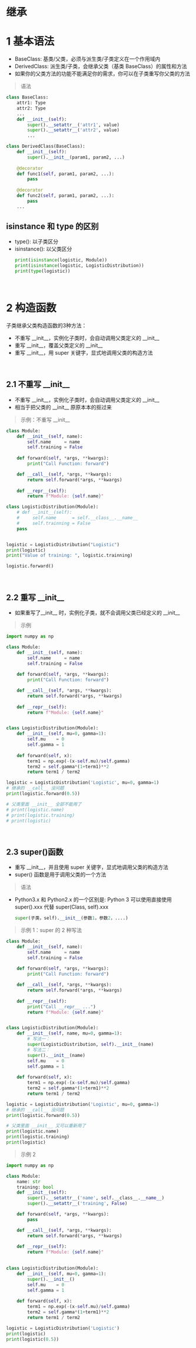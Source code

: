 

&emsp;
# 继承
# 1 基本语法
- BaseClass: 基类/父类，必须与派生类/子类定义在一个作用域内
- DerivedClass: 派生类/子类，会继承父类（基类 BaseClass）的属性和方法
- 如果你的父类方法的功能不能满足你的需求，你可以在子类重写你父类的方法
>语法
```python
class BaseClass:
    attr1: Type
    attr2: Type
    ...
    def __init__(self):
        super().__setattr__('attr1', value)
        super().__setattr__('attr2', value)
        ...

class DerivedClass(BaseClass):
    def __init__(self):
        super().__init__(param1, param2, ...)
    
    @decorator
    def func1(self, param1, param2, ...):
        pass
    
    @decorator
    def func2(self, param1, param2, ...):
        pass
    ...
```




## isinstance 和 type 的区别
- type(): 以子类区分
- isinstance(): 以父类区分
    ```python
    print(isinstance(logistic, Module))
    print(isinstance(logistic, LogisticDistribution))
    print(type(logistic))
    ```

&emsp;
# 2 构造函数
子类继承父类构造函数的3种方法：
- 不重写 \_\_init__，实例化子类时，会自动调用父类定义的 \_\_init__
- 重写 \_\_init__，覆盖父类定义的 \_\_init__
- 重写 \_\_init__，用 super 关键字，显式地调用父类的构造方法

&emsp;
## 2.1 不重写 \_\_init__
- 不重写 \_\_init__，实例化子类时，会自动调用父类定义的 \_\_init__
- 相当于把父类的 \_\_init__ 原原本本的抠过来
>示例：不重写 \_\_init__
```python
class Module:
    def __init__(self, name):
        self.name     = name
        self.training = False
    
    def forward(self, *args, **kwargs):
        print("Call Function: forward")

    def __call__(self, *args, **kwargs):
        return self.forward(*args, **kwargs)
        
    def __repr__(self):
        return f"Module: {self.name}"

class LogisticDistribution(Module):
    # def __init__(self):
    #     self.name      = self.__class__.__name__
    #     self.trainning = False
    pass


logistic = LogisticDistribution("Logistic")
print(logistic)
print("Value of training: ", logistic.trainning)

logistic.forward()
```

&emsp;
## 2.2 重写 \_\_init__
- 如果重写了__init__ 时，实例化子类，就不会调用父类已经定义的 \_\_init__

>示例
```python
import numpy as np

class Module:
    def __init__(self, name):
        self.name     = name
        self.training = False
    
    def forward(self, *args, **kwargs):
        print("Call Function: forward")

    def __call__(self, *args, **kwargs):
        return self.forward(*args, **kwargs)
        
    def __repr__(self):
        return f"Module: {self.name}"


class LogisticDistribution(Module):
    def __init__(self, mu=0, gamma=1):
        self.mu    = 0
        self.gamma = 1
        
    def forward(self, x):
        term1 = np.exp(-(x-self.mu)/self.gamma)
        term2 = self.gamma*(1+term1)**2
        return term1 / term2

logistic = LogisticDistribution('Logistic', mu=0, gamma=1)
# 继承的 __call__ 没问题
print(logistic.forward(0.5))

# 父类里面 __init__ 全部不能用了
# print(logistic.name)
# print(logistic.training)
# print(logistic)
```


&emsp;
## 2.3 super()函数
- 重写 \_\_init__，并且使用 super 关键字，显式地调用父类的构造方法
- super() 函数是用于调用父类的一个方法

>语法
- Python3.x 和 Python2.x 的一个区别是: Python 3 可以使用直接使用 super().xxx 代替 super(Class, self).xxx
    ```python
    super(子类，self).__init__(参数1，参数2，....)
    ```

>示例 1：super 的 2 种写法
```python
class Module:
    def __init__(self, name):
        self.name     = name
        self.training = False
    
    def forward(self, *args, **kwargs):
        print("Call Function: forward")

    def __call__(self, *args, **kwargs):
        return self.forward(*args, **kwargs)
        
    def __repr__(self):
        print("Call __repr__ ...")
        return f"Module: {self.name}"


class LogisticDistribution(Module):
    def __init__(self, name, mu=0, gamma=1):
        # 写法一：
        super(LogisticDistribution, self).__init__(name)
        # 写法二：
        super().__init__(name)
        self.mu    = 0
        self.gamma = 1
        
    def forward(self, x):
        term1 = np.exp(-(x-self.mu)/self.gamma)
        term2 = self.gamma*(1+term1)**2
        return term1 / term2

logistic = LogisticDistribution('Logistic', mu=0, gamma=1)
# 继承的 __call__ 没问题
print(logistic.forward(0.5))

# 父类里面 __init__ 又可以重新用了
print(logistic.name)
print(logistic.training)
print(logistic)
```


>示例 2
```py
import numpy as np

class Module:
    name: str
    training: bool
    def __init__(self):
        super().__setattr__('name', self.__class__.__name__)
        super().__setattr__('training', False)

    def forward(self, *args, **kwargs):
        pass

    def __call__(self, *args, **kwargs):
        return self.forward(*args, **kwargs)
    
    def __repr__(self):
        return f"Module: {self.name}"
    

class LogisticDistribution(Module):
    def __init__(self, mu=0, gamma=1):
        super().__init__()
        self.mu    = 0
        self.gamma = 1
        
    def forward(self, x):
        term1 = np.exp(-(x-self.mu)/self.gamma)
        term2 = self.gamma*(1+term1)**2
        return term1 / term2

logistic = LogisticDistribution('Logistic')
print(logistic)
print(logistic(0.5))
```
